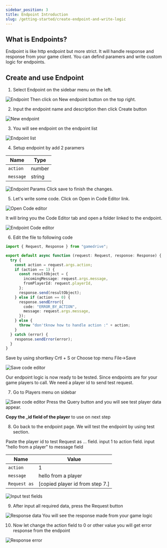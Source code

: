 ```yaml
---
sidebar_position: 3
title: Endpoint Introduction
slug: /getting-started/create-endpoint-and-write-logic
---
```


## What is Endpoints?

Endpoint is like http endpoint but more strict. It will handle response and response from your game client.
You can defind paramers and write custom logic for endpoints.

## Create and use Endpoint

1. Select Endpoint on the sidebar menu on the left.

![Endpoint](\img\docs\getting-started\1\01-endpoint-list0.png)
Then click on New endpoint button on the top right.


2. Input the endpoint name and description then click Create button

![New endpoint](\img\docs\getting-started\1\02-new-endpoint.png)


3. You will see endpoint on the endpoint list

![Endpoint list](\img\docs\getting-started\1\03-endpoint-list1.png)


4. Setup endpoint by add 2 paramers

| Name | Type |
|----------|--------|
| `action` | number |
| `message`| string |

![Endpoint Params](\img\docs\getting-started\1\04-endpoint-params2.png)
Click save to finish the changes.


5. Let's write some code. Click on Open in Code Editor link.

![Open Code editor](\img\docs\getting-started\1\05-open-in-code-editor.png)

It will bring you the Code Editor tab and open a folder linked to the endpoint.

![Endpoint Code editor](\img\docs\getting-started\1\06-endpoint-code-editor-fresh.png)


6. Edit the file to following code

```typescript
import { Request, Response } from "gamedrive";

export default async function (request: Request, response: Response) {
  try {
    const action = request.args.action;
    if (action == 1) {
      const resultObject = {
        incomingMessage: request.args.message,
        fromPlayerId: request.playerId,
      };
      response.send(resultObject);
    } else if (action == 0) {
      response.sendError({
        code: "ERROR_BY_ACTION",
        message: request.args.message,
      });
    } else {
      throw "don'tknow how to handle action :" + action;
    }
  } catch (error) {
    response.sendError(error);
  }
}
```

Save by using shortkey Crtl + S or Choose top menu File->Save

![Save code editor](\img\docs\getting-started\1\07-endpoint-code-editor-edit-and-save.png)

Our endpoint logic is now ready to be tested. Since endpoints are for your game players to call. We need a player id to send test request.


7. Go to Players menu on sidebar

![Save code editor](\img\docs\getting-started\1\08-player-page2.png)
Press the Query button and you will see test player data appear.

**Copy the \_id field of the player** to use on next step


8. Go back to the endpoint page.
We will test the endpoint by using test section.

Paste the player id to test Request as ... field.
input 1 to action field.
input "hello from a player" to message field

| Name         | Value               |
| ------------ | ------------------- |
| `action`     | 1                   |
| `message`    | hello from a player |
| `Request as` | [copied player id from step 7.]  |

![Input test fields](\img\docs\getting-started\1\09-input-test-fields.png)


9. After input all required data, press the Request button

![Response data](\img\docs\getting-started\1\10-endpoint-request-result.png)
You will see the response made from your game logic


10. Now let change the action field to 0 or other value you will get error response from the endpoint

![Response error](\img\docs\getting-started\1\11-endpoint-request-result-error.png)
